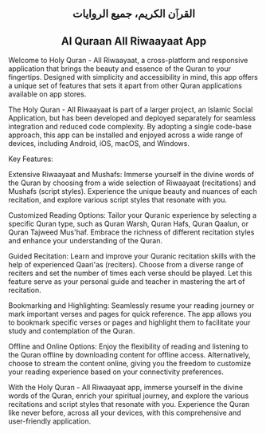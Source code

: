 <!-- </p> -->
<!-- <p align="center"> -->

<h2 align="center">القرٱن الكريم، جميع الروايات </h2>

<h2 align="center">Al Quraan All Riwaayaat App</h2>

Welcome to Holy Quran - All Riwaayaat, a cross-platform and responsive application that brings the beauty and essence of the Quran to your fingertips. Designed with simplicity and accessibility in mind, this app offers a unique set of features that sets it apart from other Quran applications available on app stores.

The Holy Quran - All Riwaayaat is part of a larger project, an Islamic Social Application, but has been developed and deployed separately for seamless integration and reduced code complexity. By adopting a single code-base approach, this app can be installed and enjoyed across a wide range of devices, including Android, iOS, macOS, and Windows.

Key Features:

Extensive Riwaayaat and Mushafs: Immerse yourself in the divine words of the Quran by choosing from a wide selection of Riwaayaat (recitations) and Mushafs (script styles). Experience the unique beauty and nuances of each recitation, and explore various script styles that resonate with you.

Customized Reading Options: Tailor your Quranic experience by selecting a specific Quran type, such as Quran Warsh, Quran Hafs, Quran Qaalun, or Quran Tajweed Mus'haf. Embrace the richness of different recitation styles and enhance your understanding of the Quran.

Guided Recitation: Learn and improve your Quranic recitation skills with the help of experienced Qaari'as (reciters). Choose from a diverse range of reciters and set the number of times each verse should be played. Let this feature serve as your personal guide and teacher in mastering the art of recitation.

Bookmarking and Highlighting: Seamlessly resume your reading journey or mark important verses and pages for quick reference. The app allows you to bookmark specific verses or pages and highlight them to facilitate your study and contemplation of the Quran.

Offline and Online Options: Enjoy the flexibility of reading and listening to the Quran offline by downloading content for offline access. Alternatively, choose to stream the content online, giving you the freedom to customize your reading experience based on your connectivity preferences.

With the Holy Quran - All Riwaayaat app, immerse yourself in the divine words of the Quran, enrich your spiritual journey, and explore the various recitations and script styles that resonate with you. Experience the Quran like never before, across all your devices, with this comprehensive and user-friendly application.
